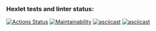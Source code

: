 ### Hexlet tests and linter status:
[![Actions Status](https://github.com/MariGreen/fullstack-javascript-project-44/actions/workflows/hexlet-check.yml/badge.svg)](https://github.com/MariGreen/fullstack-javascript-project-44/actions)
[![Maintainability](https://api.codeclimate.com/v1/badges/cd27023ca17765dd731a/maintainability)](https://codeclimate.com/github/MariGreen/fullstack-javascript-project-44/maintainability)
[![asciicast](https://asciinema.org/a/a5QmGwTu3Ml5UQmriBL3h4yyp.svg)](https://asciinema.org/a/a5QmGwTu3Ml5UQmriBL3h4yyp)
[![asciicast](https://asciinema.org/a/UqfUfhYXNwUqgXlC3EUQ32ZzG.svg)](https://asciinema.org/a/UqfUfhYXNwUqgXlC3EUQ32ZzG)